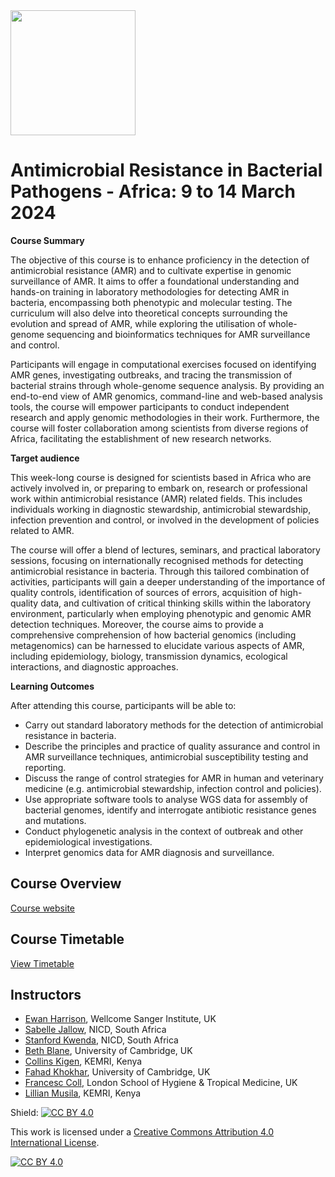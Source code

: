 <img src="https://coursesandconferences.wellcomeconnectingscience.org/wp-content/themes/wcc_courses_and_conferences/dist/assets/svg/logo.svg" width="200" height="200">

# Antimicrobial Resistance in Bacterial Pathogens - Africa: 9 to 14 March 2024
**Course Summary**

The objective of this course is to enhance proficiency in the detection of antimicrobial resistance (AMR) and to cultivate expertise in genomic surveillance of AMR. It aims to offer a foundational understanding and hands-on training in laboratory methodologies for detecting AMR in bacteria, encompassing both phenotypic and molecular testing. The curriculum will also delve into theoretical concepts surrounding the evolution and spread of AMR, while exploring the utilisation of whole-genome sequencing and bioinformatics techniques for AMR surveillance and control.

Participants will engage in computational exercises focused on identifying AMR genes, investigating outbreaks, and tracing the transmission of bacterial strains through whole-genome sequence analysis. By providing an end-to-end view of AMR genomics, command-line and web-based analysis tools, the course will empower participants to conduct independent research and apply genomic methodologies in their work. Furthermore, the course will foster collaboration among scientists from diverse regions of Africa, facilitating the establishment of new research networks.

**Target audience**

This week-long course is designed for scientists based in Africa who are actively involved in, or preparing to embark on, research or professional work within antimicrobial resistance (AMR) related fields. This includes individuals working in diagnostic stewardship, antimicrobial stewardship, infection prevention and control, or involved in the development of policies related to AMR.

The course will offer a blend of lectures, seminars, and practical laboratory sessions, focusing on internationally recognised methods for detecting antimicrobial resistance in bacteria. Through this tailored combination of activities, participants will gain a deeper understanding of the importance of quality controls, identification of sources of errors, acquisition of high-quality data, and cultivation of critical thinking skills within the laboratory environment, particularly when employing phenotypic and genomic AMR detection techniques. Moreover, the course aims to provide a comprehensive comprehension of how bacterial genomics (including metagenomics) can be harnessed to elucidate various aspects of AMR, including epidemiology, biology, transmission dynamics, ecological interactions, and diagnostic approaches.

**Learning Outcomes**

After attending this course, participants will be able to: 
- Carry out standard laboratory methods for the detection of antimicrobial resistance in bacteria.
- Describe the principles and practice of quality assurance and control in AMR surveillance techniques, antimicrobial susceptibility testing and reporting.
- Discuss the range of control strategies for AMR in human and veterinary medicine (e.g. antimicrobial stewardship, infection control and policies).
- Use appropriate software tools to analyse WGS data for assembly of bacterial genomes, identify and interrogate antibiotic resistance genes and mutations.
- Conduct phylogenetic analysis in the context of outbreak and other epidemiological investigations.
- Interpret genomics data for AMR diagnosis and surveillance.


## Course Overview

[Course website](https://coursesandconferences.wellcomeconnectingscience.org/event/antimicrobial-resistance-in-bacterial-pathogens-africa-20240309/)

## Course Timetable

[View Timetable](https://drive.google.com/file/d/1GPE6INWhzLpUYA9xG_IuX6p-DnR3h9sy/view?usp=sharing)

## Instructors

- [Ewan Harrison](https://www.sanger.ac.uk/person/harrison-ewan/), Wellcome Sanger Institute, UK
- [Sabelle Jallow](https://orcid.org/my-orcid?orcid=0000-0002-4436-5517), NICD, South Africa
- [Stanford Kwenda](https://www.linkedin.com/in/stanford-kwenda-7bb87530/), NICD, South Africa
- [Beth Blane](https://www.med.cam.ac.uk/staff/beth-blane/), University of Cambridge, UK
- [Collins Kigen](https://ke.linkedin.com/in/collins-kigen-67b74910a), KEMRI, Kenya
- [Fahad Khokhar](https://www.researchgate.net/profile/Fahad-Khokhar), University of Cambridge, UK
- [Francesc Coll](https://www.lshtm.ac.uk/aboutus/people/coll.francesc), London School of Hygiene & Tropical Medicine, UK
- [Lillian Musila](https://www.kemri.go.ke/cmr-staff-profiles/#1635923039986-d290ab63-bde6), KEMRI, Kenya

Shield: [![CC BY 4.0][cc-by-shield]][cc-by]

This work is licensed under a
[Creative Commons Attribution 4.0 International License][cc-by].

[![CC BY 4.0][cc-by-image]][cc-by]

[cc-by]: http://creativecommons.org/licenses/by/4.0/
[cc-by-image]: https://i.creativecommons.org/l/by/4.0/88x31.png
[cc-by-shield]: https://img.shields.io/badge/License-CC%20BY%204.0-lightgrey.svg

